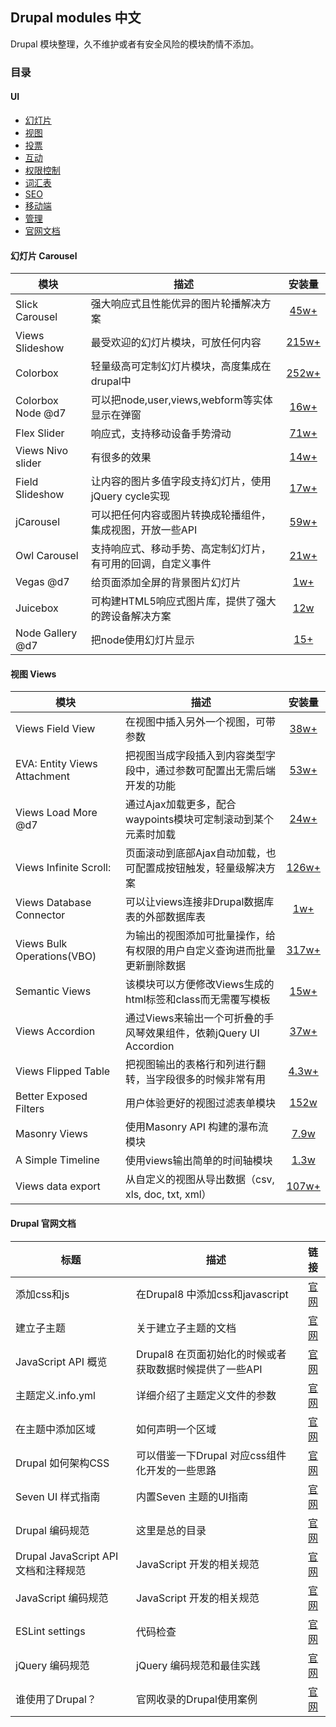 ## Drupal modules 中文
Drupal 模块整理，久不维护或者有安全风险的模块酌情不添加。

### 目录

#### UI
 - [幻灯片](#carousel)
 - [视图](#views)
 - [投票](#vote)
 - [互动](#active)
 - [权限控制](#permissions)
 - [词汇表](#taxonomy)
 - [SEO](#seo)
 - [移动端](#mobile)
 - [管理](#manage)
 - [官网文档](#doc)


<h4 id="carousel">幻灯片 Carousel</h4>

| 模块 | 描述 | 安装量 |
| --- | ---- | :---: |
| Slick Carousel | 强大响应式且性能优异的图片轮播解决方案 | [45w+](https://www.drupal.org/project/slick)|
| Views Slideshow | 最受欢迎的幻灯片模块，可放任何内容 | [215w+](https://www.drupal.org/project/views_slideshow)|
| Colorbox | 轻量级高可定制幻灯片模块，高度集成在drupal中  | [252w+](https://www.drupal.org/project/colorbox) |
| Colorbox Node @d7 | 可以把node,user,views,webform等实体显示在弹窗  | [16w+](https://www.drupal.org/project/colorbox_node)|
| Flex Slider | 响应式，支持移动设备手势滑动  | [71w+](https://www.drupal.org/project/flexslider)|
| Views Nivo slider | 有很多的效果  | [14w+](https://www.drupal.org/project/views_nivo_slider)|
| Field Slideshow | 让内容的图片多值字段支持幻灯片，使用jQuery cycle实现  | [17w+](https://www.drupal.org/project/field_slideshow)|
| jCarousel | 可以把任何内容或图片转换成轮播组件，集成视图，开放一些API |  [59w+](https://www.drupal.org/project/jcarousel)|
| Owl Carousel | 支持响应式、移动手势、高定制幻灯片，有可用的回调，自定义事件 | [21w+](https://www.drupal.org/project/owlcarousel)|
| Vegas @d7 | 给页面添加全屏的背景图片幻灯片 |  [1w+](https://www.drupal.org/project/vegas)|
| Juicebox | 可构建HTML5响应式图片库，提供了强大的跨设备解决方案  | [12w](https://www.drupal.org/project/juicebox)|
| Node Gallery @d7 | 把node使用幻灯片显示 | [15+](https://www.drupal.org/project/node_gallery)|

<h4 id="views">视图 Views</h4>

| 模块 | 描述 | 安装量 |
| --- | ---- | :---: |
| Views Field View | 在视图中插入另外一个视图，可带参数 | [38w+](https://www.drupal.org/project/views_field_view) |
| EVA: Entity Views Attachment | 把视图当成字段插入到内容类型字段中，通过参数可配置出无需后端开发的功能 |[53w+](https://www.drupal.org/project/eva)|
| Views Load More @d7 | 通过Ajax加载更多，配合waypoints模块可定制滚动到某个元素时加载 | [24w+](https://www.drupal.org/project/views_load_more)|
| Views Infinite Scroll: |页面滚动到底部Ajax自动加载，也可配置成按钮触发，轻量级解决方案 | [126w+](https://www.drupal.org/project/views_infinite_scroll)|
| Views Database Connector | 可以让views连接非Drupal数据库表的外部数据库表 | [1w+](https://www.drupal.org/project/views_database_connector)|
| Views Bulk Operations(VBO) | 为输出的视图添加可批量操作，给有权限的用户自定义查询进而批量更新删除数据 | [317w+](https://www.drupal.org/project/views_bulk_operations)|
| Semantic Views | 该模块可以方便修改Views生成的html标签和class而无需覆写模板 | [15w+](https://www.drupal.org/project/semanticviews)|
| Views Accordion | 通过Views来输出一个可折叠的手风琴效果组件，依赖jQuery UI Accordion | [37w+](https://www.drupal.org/project/views_accordion) |
| Views Flipped Table | 把视图输出的表格行和列进行翻转，当字段很多的时候非常有用 | [4.3w+](https://www.drupal.org/project/views_flipped_table)|
| Better Exposed Filters | 用户体验更好的视图过滤表单模块 | [152w](https://www.drupal.org/project/better_exposed_filters)|
| Masonry Views | 使用Masonry API 构建的瀑布流模块 | [7.9w](https://www.drupal.org/project/masonry_views)|
| A Simple Timeline | 使用views输出简单的时间轴模块 | [1.3w](https://www.drupal.org/project/simple_timeline)|
| Views data export | 从自定义的视图从导出数据（csv, xls, doc, txt, xml）| [107w+](https://www.drupal.org/project/views_data_export)|


<h4 id="doc">Drupal 官网文档</h4>
 
 | 标题 | 描述 | 链接 |
| --- | ---- | :---: |
| 添加css和js | 在Drupal8 中添加css和javascript | [官网](https://www.drupal.org/docs/8/theming/adding-stylesheets-css-and-javascript-js-to-a-drupal-8-theme)|
| 建立子主题 | 关于建立子主题的文档 | [官网](https://www.drupal.org/docs/8/theming-drupal-8/creating-a-drupal-8-sub-theme-or-sub-theme-of-sub-theme)|
| JavaScript API 概览 | Drupal8 在页面初始化的时候或者获取数据时候提供了一些API | [官网](https://www.drupal.org/docs/7/api/javascript-api/javascript-api-overview)|
| 主题定义.info.yml | 详细介绍了主题定义文件的参数 | [官网](https://www.drupal.org/docs/8/theming-drupal-8/defining-a-theme-with-an-infoyml-file)|
| 在主题中添加区域 | 如何声明一个区域 | [官网](https://www.drupal.org/docs/8/theming/adding-regions-to-a-theme)|
| Drupal 如何架构CSS | 可以借鉴一下Drupal 对应css组件化开发的一些思路 | [官网](https://www.drupal.org/docs/develop/standards/css/css-architecture-for-drupal-8)|
| Seven UI 样式指南 | 内置Seven 主题的UI指南 | [官网](https://groups.drupal.org/node/283223)|
| Drupal 编码规范 | 这里是总的目录 | [官网](https://www.drupal.org/docs/develop/standards)|
| Drupal JavaScript API 文档和注释规范 | JavaScript 开发的相关规范 | [官网](https://www.drupal.org/docs/develop/standards/javascript/javascript-api-documentation-and-comment-standards)|
| JavaScript 编码规范 | JavaScript 开发的相关规范 | [官网](https://www.drupal.org/docs/develop/standards/javascript/javascript-coding-standards)|
| ESLint settings | 代码检查 |  [官网](https://www.drupal.org/docs/develop/standards/javascript/eslint-settings)|
| jQuery 编码规范 | jQuery 编码规范和最佳实践 | [官网](https://www.drupal.org/docs/develop/standards/javascript/jquery-coding-standards)|
| 谁使用了Drupal？ | 官网收录的Drupal使用案例 | [官网](https://www.drupal.com/showcases)|